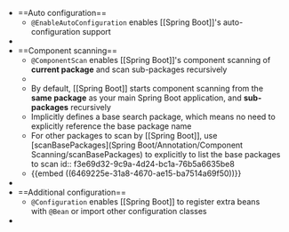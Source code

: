 - ==Auto configuration==
	- `@EnableAutoConfiguration` enables [[Spring Boot]]'s auto-configuration support
-
- ==Component scanning==
	- `@ComponentScan` enables [[Spring Boot]]'s component scanning of **current package** and scan sub-packages recursively
	-
	- By default, [[Spring Boot]] starts component scanning from the **same package** as your main Spring Boot application, and **sub-packages** recursively
	- Implicitly defines a base search package, which means no need to explicitly reference the base package name
	- For other packages to scan by [[Spring Boot]], use [scanBasePackages](Spring Boot/Annotation/Component Scanning/scanBasePackages) to explicitly to list the base packages to scan
	  id:: f3e69d32-9c9a-4d24-bc1a-76b5a6635be8
	- {{embed ((6469225e-31a8-4670-ae15-ba7514a69f50))}}
-
- ==Additional configuration==
	- `@Configuration` enables [[Spring Boot]] to register extra beans with `@Bean` or import other configuration classes
-
